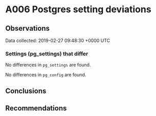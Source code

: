 # A006 Postgres setting deviations #

## Observations ##
Data collected: 2019-02-27 09:48:30 +0000 UTC  

### Settings (pg_settings) that differ ###

No differences in `pg_settings` are found.


No differences in `pg_config` are found.



## Conclusions ##


## Recommendations ##

